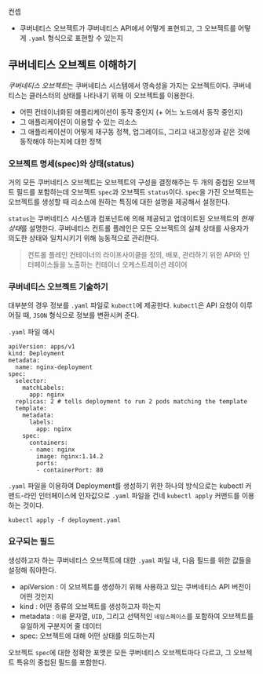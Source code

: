 컨셉
- 쿠버네티스 오브젝트가 쿠버네티스 API에서 어떻게 표현되고, 그 오브젝트를 어떻게 `.yaml` 형식으로 표현할 수 있는지

## 쿠버네티스 오브젝트 이해하기
*쿠버네티스 오브젝트*는 쿠버네티스 시스템에서 영속성을 가지는 오브젝트이다. 쿠버네티스는 클러스터의 상태를 나타내기 위해 이 오브젝트를 이용한다.
- 어떤 컨테이너화된 애플리케이션이 동작 중인지 (+ 어느 노드에서 동작 중인지)
- 그 애플리케이션이 이용할 수 있는 리소스
- 그 애플리케이션이 어떻게 재구동 정책, 업그레이드, 그리고 내고장성과 같은 것에 동작해야 하는지에 대한 정책

### 오브젝트 명세(spec)와 상태(status)
거의 모든 쿠버네티스 오브젝트는 오브젝트의 구성을 결정해주는 두 개의 중첩된 오브젝트 필드를 포함하는데 오브젝트 `spec`과 오브젝트 `status`이다. `spec`을 가진 오브젝트는 오브젝트를 생성할 때 리소스에 원하는 특징에 대한 설명을 제공해서 설정한다.

`status`는 쿠버네티스 시스템과 컴포넌트에 의해 제공되고 업데이트된 오브젝트의 *현재 상태*를 설명한다. 쿠버네티스 컨트롤 플레인은 모든 오브젝트의 실제 상태를 사용자가 의도한 상태와 일치시키기 위해 능동적으로 관리한다.

> 컨트롤 플레인
> 컨테이너의 라이프사이클을 정의, 배포, 관리하기 위한 API와 인터페이스들을 노출하는 컨테이너 오케스트레이션 레이어

### 쿠버네티스 오브젝트 기술하기
대부분의 경우 정보를 `.yaml` 파일로 `kubectl`에 제공한다. `kubectl`은 API 요청이 이루어질 때, `JSON` 형식으로 정보를 변환시켜 준다.

`.yaml` 파일 예시
```
apiVersion: apps/v1
kind: Deployment
metadata:
  name: nginx-deployment
spec:
  selector:
    matchLabels:
      app: nginx
  replicas: 2 # tells deployment to run 2 pods matching the template
  template:
    metadata:
      labels:
        app: nginx
    spec:
      containers:
      - name: nginx
        image: nginx:1.14.2
        ports:
        - containerPort: 80
```
`.yaml` 파일을 이용하여 Deployment를 생성하기 위한 하나의 방식으로는 kubectl 커맨드-라인 인터페이스에 인자값으로 `.yaml` 파일을 건네 `kubectl apply` 커맨드를 이용하는 것이다.
```
kubectl apply -f deployment.yaml
```

### 요구되는 필드
생성하고자 하는 쿠버네티스 오브젝트에 대한 `.yaml` 파일 내, 다음 필드를 위한 값들을 설정해 줘야한다.
- apiVersion : 이 오브젝트를 생성하기 위해 사용하고 있는 쿠버네티스 API 버전이 어떤 것인지
- kind : 어떤 종류의 오브젝트를 생성하고자 하는지
- metadata : `이름` 문자열, `UID`, 그리고 선택적인 `네임스페이스`를 포함하여 오브젝트를 유일하게 구분지어 줄 데이터
- spec: 오브젝트에 대해 어떤 상태를 의도하는지

오브젝트 `spec`에 대한 정확한 포맷은 모든 쿠버네티스 오브젝트마다 다르고, 그 오브젝트 특유의 중첩된 필드를 포함한다.
